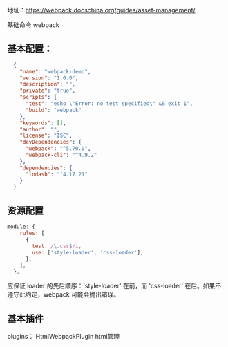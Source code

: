 地址：https://webpack.docschina.org/guides/asset-management/

基础命令 webpack

## 基本配置：
```json
  {
    "name": "webpack-demo",
    "version": "1.0.0",
    "description": "",
    "private": "true",
    "scripts": {
      "test": "echo \"Error: no test specified\" && exit 1",
      "build": "webpack"
    },
    "keywords": [],
    "author": "",
    "license": "ISC",
    "devDependencies": {
      "webpack": "^5.70.0",
      "webpack-cli": "^4.9.2"
    },
    "dependencies": {
      "lodash": "^4.17.21"
    }
  }

```

## 资源配置

```javaScript
module: {
    rules: [
      {
        test: /\.css$/i,
        use: ['style-loader', 'css-loader'],
      },
    ],
  },
```
应保证 loader 的先后顺序：'style-loader' 在前，而 'css-loader' 在后。如果不遵守此约定，webpack 可能会抛出错误。

## 基本插件
 plugins：
  HtmlWebpackPlugin html管理
